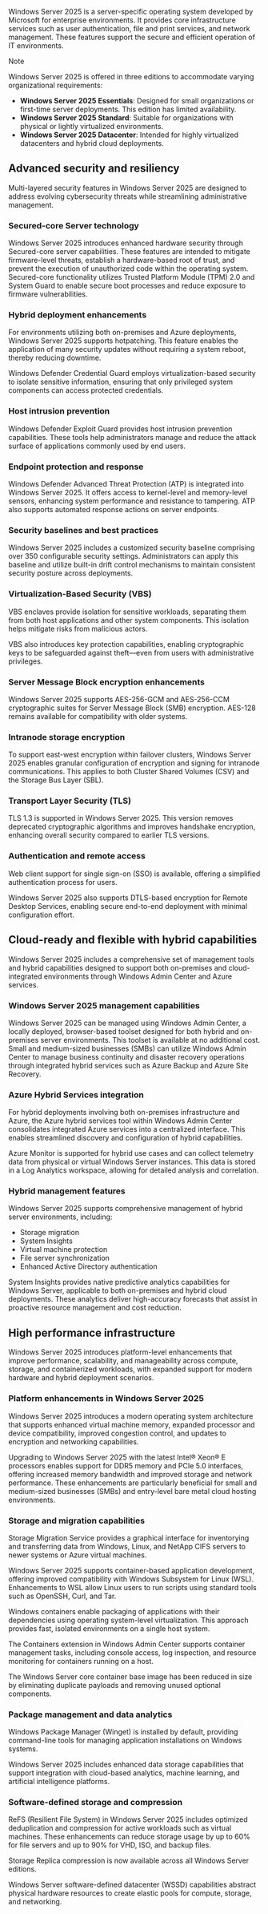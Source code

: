 Windows Server 2025 is a server-specific operating system developed by Microsoft for enterprise environments. It provides core infrastructure services such as user authentication, file and print services, and network management. These features support the secure and efficient operation of IT environments.

>[!NOTE]
>Windows Server 2025 is offered in three editions to accommodate varying organizational requirements:
>
>- **Windows Server 2025 Essentials**: Designed for small organizations or first-time server deployments. This edition has limited availability.
>- **Windows Server 2025 Standard**: Suitable for organizations with physical or lightly virtualized environments.
>- **Windows Server 2025 Datacenter**: Intended for highly virtualized datacenters and hybrid cloud deployments.

## Advanced security and resiliency

Multi-layered security features in Windows Server 2025 are designed to address evolving cybersecurity threats while streamlining administrative management.

### Secured-core Server technology

Windows Server 2025 introduces enhanced hardware security through Secured-core server capabilities. These features are intended to mitigate firmware-level threats, establish a hardware-based root of trust, and prevent the execution of unauthorized code within the operating system. Secured-core functionality utilizes Trusted Platform Module (TPM) 2.0 and System Guard to enable secure boot processes and reduce exposure to firmware vulnerabilities.

### Hybrid deployment enhancements

For environments utilizing both on-premises and Azure deployments, Windows Server 2025 supports hotpatching. This feature enables the application of many security updates without requiring a system reboot, thereby reducing downtime.

Windows Defender Credential Guard employs virtualization-based security to isolate sensitive information, ensuring that only privileged system components can access protected credentials.

### Host intrusion prevention

Windows Defender Exploit Guard provides host intrusion prevention capabilities. These tools help administrators manage and reduce the attack surface of applications commonly used by end users.

### Endpoint protection and response

Windows Defender Advanced Threat Protection (ATP) is integrated into Windows Server 2025. It offers access to kernel-level and memory-level sensors, enhancing system performance and resistance to tampering. ATP also supports automated response actions on server endpoints.

### Security baselines and best practices

Windows Server 2025 includes a customized security baseline comprising over 350 configurable security settings. Administrators can apply this baseline and utilize built-in drift control mechanisms to maintain consistent security posture across deployments.

### Virtualization-Based Security (VBS)

VBS enclaves provide isolation for sensitive workloads, separating them from both host applications and other system components. This isolation helps mitigate risks from malicious actors.

VBS also introduces key protection capabilities, enabling cryptographic keys to be safeguarded against theft—even from users with administrative privileges.

### Server Message Block encryption enhancements

Windows Server 2025 supports AES-256-GCM and AES-256-CCM cryptographic suites for Server Message Block (SMB) encryption. AES-128 remains available for compatibility with older systems.

### Intranode storage encryption

To support east-west encryption within failover clusters, Windows Server 2025 enables granular configuration of encryption and signing for intranode communications. This applies to both Cluster Shared Volumes (CSV) and the Storage Bus Layer (SBL).

### Transport Layer Security (TLS)

TLS 1.3 is supported in Windows Server 2025. This version removes deprecated cryptographic algorithms and improves handshake encryption, enhancing overall security compared to earlier TLS versions.

### Authentication and remote access

Web client support for single sign-on (SSO) is available, offering a simplified authentication process for users.

Windows Server 2025 also supports DTLS-based encryption for Remote Desktop Services, enabling secure end-to-end deployment with minimal configuration effort.

## Cloud-ready and flexible with hybrid capabilities

Windows Server 2025 includes a comprehensive set of management tools and hybrid capabilities designed to support both on-premises and cloud-integrated environments through Windows Admin Center and Azure services.

### Windows Server 2025 management capabilities

Windows Server 2025 can be managed using Windows Admin Center, a locally deployed, browser-based toolset designed for both hybrid and on-premises server environments. This toolset is available at no additional cost. Small and medium-sized businesses (SMBs) can utilize Windows Admin Center to manage business continuity and disaster recovery operations through integrated hybrid services such as Azure Backup and Azure Site Recovery.

### Azure Hybrid Services integration

For hybrid deployments involving both on-premises infrastructure and Azure, the Azure hybrid services tool within Windows Admin Center consolidates integrated Azure services into a centralized interface. This enables streamlined discovery and configuration of hybrid capabilities.

Azure Monitor is supported for hybrid use cases and can collect telemetry data from physical or virtual Windows Server instances. This data is stored in a Log Analytics workspace, allowing for detailed analysis and correlation.

### Hybrid management features

Windows Server 2025 supports comprehensive management of hybrid server environments, including:

- Storage migration
- System Insights
- Virtual machine protection
- File server synchronization
- Enhanced Active Directory authentication

System Insights provides native predictive analytics capabilities for Windows Server, applicable to both on-premises and hybrid cloud deployments. These analytics deliver high-accuracy forecasts that assist in proactive resource management and cost reduction.

## High performance infrastructure

Windows Server 2025 introduces platform-level enhancements that improve performance, scalability, and manageability across compute, storage, and containerized workloads, with expanded support for modern hardware and hybrid deployment scenarios.

### Platform enhancements in Windows Server 2025

Windows Server 2025 introduces a modern operating system architecture that supports enhanced virtual machine memory, expanded processor and device compatibility, improved congestion control, and updates to encryption and networking capabilities.

Upgrading to Windows Server 2025 with the latest Intel® Xeon® E processors enables support for DDR5 memory and PCIe 5.0 interfaces, offering increased memory bandwidth and improved storage and network performance. These enhancements are particularly beneficial for small and medium-sized businesses (SMBs) and entry-level bare metal cloud hosting environments.

### Storage and migration capabilities

Storage Migration Service provides a graphical interface for inventorying and transferring data from Windows, Linux, and NetApp CIFS servers to newer systems or Azure virtual machines.

Windows Server 2025 supports container-based application development, offering improved compatibility with Windows Subsystem for Linux (WSL). Enhancements to WSL allow Linux users to run scripts using standard tools such as OpenSSH, Curl, and Tar.

Windows containers enable packaging of applications with their dependencies using operating system-level virtualization. This approach provides fast, isolated environments on a single host system.

The Containers extension in Windows Admin Center supports container management tasks, including console access, log inspection, and resource monitoring for containers running on a host.

The Windows Server core container base image has been reduced in size by eliminating duplicate payloads and removing unused optional components.

### Package management and data analytics

Windows Package Manager (Winget) is installed by default, providing command-line tools for managing application installations on Windows systems.

Windows Server 2025 includes enhanced data storage capabilities that support integration with cloud-based analytics, machine learning, and artificial intelligence platforms.

### Software-defined storage and compression

ReFS (Resilient File System) in Windows Server 2025 includes optimized deduplication and compression for active workloads such as virtual machines. These enhancements can reduce storage usage by up to 60% for file servers and up to 90% for VHD, ISO, and backup files.

Storage Replica compression is now available across all Windows Server editions.

Windows Server software-defined datacenter (WSSD) capabilities abstract physical hardware resources to create elastic pools for compute, storage, and networking.

